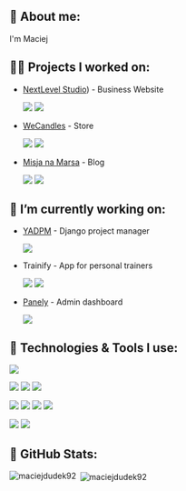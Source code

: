 ## 📖 About me:
I'm Maciej

## 👨‍💻 Projects I worked on:
- [NextLevel Studio](http://nextlevel-studio.pl)) - Business Website
  <p align="left"> 
    
    ![](https://img.shields.io/badge/Django-informational?style=flat&logo=django&logoColor=white&color=C41E3A)
    ![](https://img.shields.io/badge/Next.js-informational?style=flat&logo=nextdotjs&logoColor=white&color=C41E3A)

  </p>

- [WeCandles](https://we-candles.com) - Store 
  <p align="left"> 
    
    ![](https://img.shields.io/badge/Django-informational?style=flat&logo=django&logoColor=white&color=C41E3A)
    ![](https://img.shields.io/badge/Next.js-informational?style=flat&logo=nextdotjs&logoColor=white&color=C41E3A)
  
  </p>
- [Misja na Marsa](http://misjanamarsa.pl) - Blog
  <p align="left"> 
    
    ![](https://img.shields.io/badge/Django-informational?style=flat&logo=django&logoColor=white&color=C41E3A)
    ![](https://img.shields.io/badge/Next.js-informational?style=flat&logo=nextdotjs&logoColor=white&color=C41E3A)

  </p>
## 🔭 I’m currently working on:
  - [YADPM](https://github.com/maciejdudek92/yet-another-django-project-manager) - Django project manager
      <p align="left"> 
        
      ![](https://img.shields.io/badge/Python-informational?style=flat&logo=python&logoColor=white&color=C41E3A)
    
      </p>
  - Trainify - App for personal trainers
      <p align="left"> 
        
      ![](https://img.shields.io/badge/Flutter-informational?style=flat&logo=flutter&logoColor=white&color=C41E3A)
      ![](https://img.shields.io/badge/appwrite-informational?style=flat&logo=appwrite&logoColor=white&color=C41E3A)
    
      </p>
  - [Panely](https://pub.dev/packages/panely)  - Admin dashboard
      <p align="left">  

      ![](https://img.shields.io/badge/Flutter-informational?style=flat&logo=flutter&logoColor=white&color=C41E3A)
    
      </p>
        
## 🔧 Technologies & Tools I use:
![](https://img.shields.io/badge/OS-macOS-informational?style=flat&logo=macos&logoColor=white&color=C41E3A)
<p align="left"> 
  
  ![](https://img.shields.io/badge/Code-Python-informational?style=flat&logo=python&logoColor=white&color=C41E3A)
  ![](https://img.shields.io/badge/Code-JavaScript-informational?style=flat&logo=javascript&logoColor=white&color=C41E3A)
  ![](https://img.shields.io/badge/Code-Dart-informational?style=flat&logo=dart&logoColor=white&color=C41E3A)
  
</p>
<p align="left"> 
  
  ![](https://img.shields.io/badge/Framework-Django-informational?style=flat&logo=django&logoColor=white&color=C41E3A)
  ![](https://img.shields.io/badge/Framework-Flutter-informational?style=flat&logo=flutter&logoColor=white&color=C41E3A)
  ![](https://img.shields.io/badge/Framework-React-informational?style=flat&logo=react&logoColor=white&color=C41E3A)
  ![](https://img.shields.io/badge/Framework-Next.js-informational?style=flat&logo=nextdotjs&logoColor=white&color=C41E3A)

</p>
<p align="left"> 
  
  ![](https://img.shields.io/badge/Tools-appwrite-informational?style=flat&logo=appwrite&logoColor=white&color=C41E3A)
  ![](https://img.shields.io/badge/Tools-Docker-informational?style=flat&logo=docker&logoColor=white&color=C41E3A)
  
</p>







 ## 📄 GitHub Stats:
<p><img align="left" src="https://github-readme-stats.vercel.app/api/top-langs?username=maciejdudek92&show_icons=true&locale=en&layout=compact" alt="maciejdudek92" /></p>
<p>&nbsp;<img align="center" src="https://github-readme-stats.vercel.app/api?username=maciejdudek92&show_icons=true&locale=en" alt="maciejdudek92" /></p>
